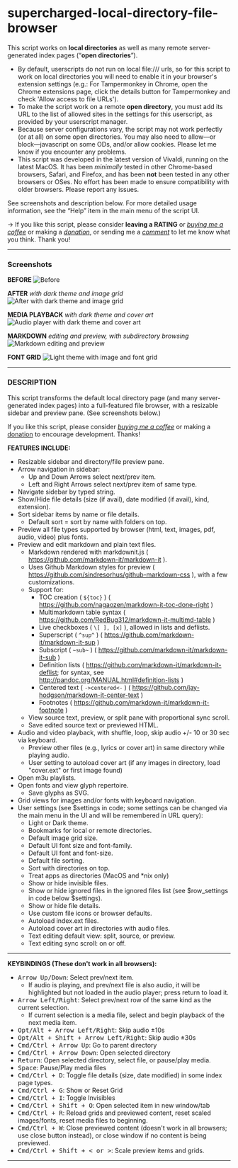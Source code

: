 # supercharged-local-directory-file-browser

This script works on **local directories** as well as many remote server-generated index pages (“**open directories**”). 
- By default, userscripts do not run on local file:/// urls, so for this script to work on local directories you will need to enable it in your browser's extension settings (e.g.: For Tampermonkey in Chrome, open the Chrome extensions page, click the details button for Tampermonkey and check 'Allow access to file URLs'). 
- To make the script work on a remote **open directory**, you must add its URL to the list of allowed sites in the settings for this userscript, as provided by your userscript manager.
- Because server configurations vary, the script may not work perfectly (or at all) on some open directories. You may also need to allow—or block—javascript on some ODs, and/or allow cookies. Please let me know if you encounter any problems.
- This script was developed in the latest version of Vivaldi, running on the latest MacOS. It has been *minimally* tested in other Chrome-based browsers, Safari, and Firefox, and has been **not** been tested in any other browsers or OSes. No effort has been made to ensure compatibility with older browsers. Please report any issues.

See screenshots and description below. For more detailed usage information, see the “Help” item in the main menu of the script UI.

&rarr; If you like this script, please consider **leaving a RATING** or [*buying me a coffee*](https://www.buymeacoffee.com/fiLtliTFxQ) or making a [*donation*](https://paypal.me/mschrauzer), or sending me a [*comment*](mailto:mshroud@protonmail.com) to let me know what you think. Thank you!

----

### Screenshots

**BEFORE**
![Before](https://greasyfork.s3.us-east-2.amazonaws.com/x9owm4idamdrkaj2oz0ampq1cfzy "Before")

**AFTER** _with dark theme and image grid_
![After with dark theme and image grid](https://greasyfork.s3.us-east-2.amazonaws.com/yvb8ja33sc5e4ixnv4556esp5gsh "After with dark theme and image grid")

**MEDIA PLAYBACK** _with dark theme and cover art_
![Audio player with dark theme and cover art](https://greasyfork.s3.us-east-2.amazonaws.com/2kllxq95zh39nzs9f4mbcs67slbs "Audio player with dark theme and cover art")

**MARKDOWN** _editing and preview, with subdirectory browsing_
![Markdown editing and preview](https://greasyfork.s3.us-east-2.amazonaws.com/rii4vqph16a2p1aki6lwo1gnv5nn "Markdown editing and preview, with subdirectory browsing")

**FONT GRID**
![Light theme with image and font grid](https://greasyfork.s3.us-east-2.amazonaws.com/vm44oyuiqstq52pkdxuez649ubcy "Light theme with font and image grid")

----

### **DESCRIPTION**
This script transforms the default local directory page (and many server-generated index pages) into a full-featured file browser, with a resizable sidebar and preview pane. (See screenshots below.)

If you like this script, please consider [*buying me a coffee*](https://www.buymeacoffee.com/fiLtliTFxQ) or making a [donation](https://paypal.me/mschrauzer) to encourage development. Thanks!

**FEATURES INCLUDE:**
- Resizable sidebar and directory/file preview pane.
- Arrow navigation in sidebar:
  - Up and Down Arrows select next/prev item.
  - Left and Right Arrows select next/prev item of same type.
- Navigate sidebar by typed string.
- Show/Hide file details (size (if avail), date modified (if avail), kind, extension).
- Sort sidebar items by name or file details.
  - Default sort = sort by name with folders on top.
- Preview all file types supported by browser (html, text, images, pdf, audio, video) plus fonts.
- Preview and edit markdown and plain text files.
  - Markdown rendered with markdownit.js ( https://github.com/markdown-it/markdown-it ).
  - Uses Github Markdown styles for preview ( https://github.com/sindresorhus/github-markdown-css ), with a few customizations.
  - Support for:
    - TOC creation ( `${toc}` ) ( https://github.com/nagaozen/markdown-it-toc-done-right )
    - Multimarkdown table syntax ( https://github.com/RedBug312/markdown-it-multimd-table )
    - Live checkboxes ( `\[ ], [x]` ), allowed in lists and deflists.
    - Superscript ( `^sup^` ) ( https://github.com/markdown-it/markdown-it-sup )
    - Subscript ( `~sub~` ) ( https://github.com/markdown-it/markdown-it-sub )
    - Definition lists ( https://github.com/markdown-it/markdown-it-deflist; for syntax, see http://pandoc.org/MANUAL.html#definition-lists )
    - Centered text ( `->centered<-` ) ( https://github.com/jay-hodgson/markdown-it-center-text )
    - Footnotes ( https://github.com/markdown-it/markdown-it-footnote )
  - View source text, preview, or split pane with proportional sync scroll.
  - Save edited source text or previewed HTML.
- Audio and video playback, with shuffle, loop, skip audio +/- 10 or 30 sec via keyboard.
  - Preview other files (e.g., lyrics or cover art) in same directory while playing audio.
  - User setting to autoload cover art (if any images in directory, load "cover.ext" or first image found)
- Open m3u playlists.
- Open fonts and view glyph repertoire.
  - Save glyphs as SVG.
- Grid views for images and/or fonts with keyboard navigation.
- User settings (see $settings in code; some settings can be changed via the main menu in the UI and will be remembered in URL query):
  - Light or Dark theme.
  - Bookmarks for local or remote directories.
  - Default image grid size.
  - Default UI font size and font-family.
  - Default UI font and font-size.
  - Default file sorting.
  - Sort with directories on top.
  - Treat apps as directories (MacOS and *nix only)
  - Show or hide invisible files.
  - Show or hide ignored files in the ignored files list (see $row_settings in code below $settings).
  - Show or hide file details.
  - Use custom file icons or browser defaults.
  - Autoload index.ext files.
  - Autoload cover art in directories with audio files.
  - Text editing default view: split, source, or preview.
  - Text editing sync scroll: on or off.

----

**KEYBINDINGS (These don't work in all browsers):**
- <kbd>Arrow Up/Down</kbd>: Select prev/next item.
  - If audio is playing, and prev/next file is also audio, it will be highlighted but not loaded in the audio player; press return to load it.
- <kbd>Arrow Left/Right</kbd>: Select prev/next row of the same kind as the current selection.
  - If current selection is a media file, select and begin playback of the next media item.
- <kbd>Opt/Alt + Arrow Left/Right</kbd>: Skip audio ±10s
- <kbd>Opt/Alt + Shift + Arrow Left/Right</kbd>: Skip audio ±30s
- <kbd>Cmd/Ctrl + Arrow Up</kbd>: Go to parent directory
- <kbd>Cmd/Ctrl + Arrow Down</kbd>: Open selected directory
- <kbd>Return</kbd>: Open selected directory, select file, or pause/play media.
- <kbd>Space</kbd>: Pause/Play media files
- <kbd>Cmd/Ctrl + D</kbd>: Toggle file details (size, date modified) in some index page types.
- <kbd>Cmd/Ctrl + G</kbd>: Show or Reset Grid
- <kbd>Cmd/Ctrl + I</kbd>: Toggle Invisibles
- <kbd>Cmd/Ctrl + Shift + O</kbd>: Open selected item in new window/tab
- <kbd>Cmd/Ctrl + R</kbd>: Reload grids and previewed content, reset scaled images/fonts, reset media files to beginning.
- <kbd>Cmd/Ctrl + W</kbd>: Close previewed content (doesn't work in all browsers; use close button instead), or close window if no content is being previewed.
- <kbd>Cmd/Ctrl + Shift + < or ></kbd>: Scale preview items and grids.

--------


